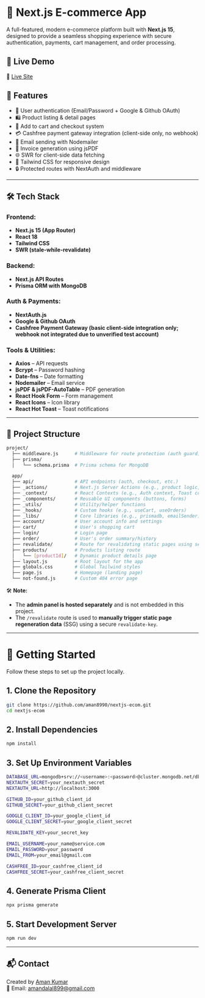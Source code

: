 # 🛒 Next.js E-commerce App

A full-featured, modern e-commerce platform built with **Next.js 15**, designed to provide a seamless shopping experience with secure authentication, payments, cart management, and order processing.

## 🚀 Live Demo

🔗 [Live Site](https://nextjs-ecom-ochre.vercel.app)

## 🧩 Features

- 🔐 User authentication (Email/Password + Google & Github OAuth)
- 🛍️ Product listing & detail pages
- 🛒 Add to cart and checkout system
- 💳 Cashfree payment gateway integration (client-side only, no webhook)
- 📧 Email sending with Nodemailer
- 📄 Invoice generation using jsPDF
- 🌐 SWR for client-side data fetching
- 🎨 Tailwind CSS for responsive design
- 🔒 Protected routes with NextAuth and middleware

---

## 🛠️ Tech Stack

### Frontend:
- **Next.js 15 (App Router)**
- **React 18**
- **Tailwind CSS**
- **SWR (stale-while-revalidate)**

### Backend:
- **Next.js API Routes**
- **Prisma ORM with MongoDB**

### Auth & Payments:
- **NextAuth.js**
- **Google & Github OAuth**
- **Cashfree Payment Gateway (basic client-side integration only; webhook not integrated due to unverified test account)**

### Tools & Utilities:
- **Axios** – API requests
- **Bcrypt** – Password hashing
- **Date-fns** – Date formatting
- **Nodemailer** – Email service
- **jsPDF & jsPDF-AutoTable** – PDF generation
- **React Hook Form** – Form management
- **React Icons** – Icon library
- **React Hot Toast** – Toast notifications

---

## 📂 Project Structure

```bash
project/
  ├── middleware.js      # Middleware for route protection (auth guard)
  ├── prisma/
  │   └── schema.prisma  # Prisma schema for MongoDB

  app/
  ├── api/               # API endpoints (auth, checkout, etc.)
  ├── _actions/          # Next.js Server Actions (e.g., product logic, current user)
  ├── _context/          # React Contexts (e.g., Auth context, Toast context)
  ├── _components/       # Reusable UI components (buttons, forms)
  ├── _utils/            # Utility/helper functions
  ├── _hooks/            # Custom hooks (e.g., useCart, useOrders)
  ├── _libs/             # Core libraries (e.g., prismadb, emailSender)
  ├── account/           # User account info and settings
  ├── cart/              # User's shopping cart
  ├── login/             # Login page
  ├── order/             # User's order summary/history
  ├── revalidate/        # Route for revalidating static pages using secret key
  ├── products/          # Products listing route
  │   └── [productId]/   # Dynamic product details page
  ├── layout.js          # Root layout for the app
  ├── globals.css        # Global Tailwind styles
  ├── page.js            # Homepage (landing page)
  └── not-found.js       # Custom 404 error page
```

🛠 **Note:**

- The **admin panel is hosted separately** and is not embedded in this project.  
- The `/revalidate` route is used to **manually trigger static page regeneration data** (SSG) using a secure `revalidate-key`.

---

# 🧪 Getting Started

Follow these steps to set up the project locally.

## 1. Clone the Repository

```bash
git clone https://github.com/aman8990/nextjs-ecom.git
cd nextjs-ecom
```

## 2. Install Dependencies

```bash
npm install
```

## 3. Set Up Environment Variables

```bash
DATABASE_URL=mongodb+srv://<username>:<password>@cluster.mongodb.net/dbname
NEXTAUTH_SECRET=your_nextauth_secret
NEXTAUTH_URL=http://localhost:3000

GITHUB_ID=your_github_client_id
GITHUB_SECRET=your_github_client_secret

GOOGLE_CLIENT_ID=your_google_client_id
GOOGLE_CLIENT_SECRET=your_google_client_secret

REVALIDATE_KEY=your_secret_key

EMAIL_USERNAME=your_name@service.com
EMAIL_PASSWORD=your_password
EMAIL_FROM=your_email@gmail.com

CASHFREE_ID=your_cashfree_client_id
CASHFREE_SECRET=your_cashfree_client_secret
```

## 4. Generate Prisma Client

```bash
npx prisma generate
```

## 5. Start Development Server

```bash
npm run dev
```

---

## 📬 Contact

Created by [Aman Kumar](https://github.com/aman8990)  
📧 Email: [amandalal899@gmail.com](mailto:amandalal899@gmail.com)
